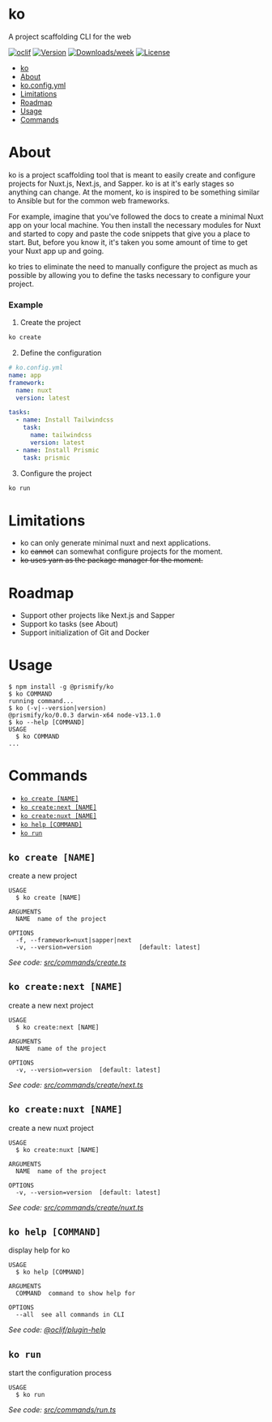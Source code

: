 # ko

A project scaffolding CLI for the web

[![oclif](https://img.shields.io/badge/cli-oclif-brightgreen.svg)](https://oclif.io)
[![Version](https://img.shields.io/npm/v/@prismify/ko.svg)](https://npmjs.org/package/@prismify/ko)
[![Downloads/week](https://img.shields.io/npm/dw/@prismify/ko.svg)](https://npmjs.org/package/@prismify/ko)
[![License](https://img.shields.io/npm/l/@prismify/ko.svg)](https://github.com/prismify-co/ko/blob/master/package.json)

<!-- toc -->
* [ko](#ko)
* [About](#about)
* [ko.config.yml](#koconfigyml)
* [Limitations](#limitations)
* [Roadmap](#roadmap)
* [Usage](#usage)
* [Commands](#commands)
<!-- tocstop -->

# About

ko is a project scaffolding tool that is meant to easily create and configure projects for Nuxt.js, Next.js, and Sapper.
ko is at it's early stages so anything can change. At the moment, ko is inspired to be something similar to Ansible but for the common web frameworks.

For example, imagine that you've followed the docs to create a minimal Nuxt app on your local machine. You then install the necessary modules for Nuxt and started to copy and paste the code snippets that give you a place to start. But, before you know it, it's taken you some amount of time to get your Nuxt app up and going.

ko tries to eliminate the need to manually configure the project as much as possible by allowing you to define the tasks necessary to configure your project.

### Example

1. Create the project

```bash
ko create
```

2. Define the configuration

```yml
# ko.config.yml
name: app
framework:
  name: nuxt
  version: latest

tasks:
  - name: Install Tailwindcss
    task:
      name: tailwindcss
      version: latest
  - name: Install Prismic
    task: prismic
```

3. Configure the project

```bash
ko run
```

# Limitations

- ko can only generate minimal nuxt and next applications.
- ko ~~cannot~~ can somewhat configure projects for the moment.
- ~~ko uses yarn as the package manager for the moment.~~

# Roadmap

- Support other projects like Next.js and Sapper
- Support ko tasks (see About)
- Support initialization of Git and Docker

# Usage

<!-- usage -->
```sh-session
$ npm install -g @prismify/ko
$ ko COMMAND
running command...
$ ko (-v|--version|version)
@prismify/ko/0.0.3 darwin-x64 node-v13.1.0
$ ko --help [COMMAND]
USAGE
  $ ko COMMAND
...
```
<!-- usagestop -->

# Commands

<!-- commands -->
* [`ko create [NAME]`](#ko-create-name)
* [`ko create:next [NAME]`](#ko-createnext-name)
* [`ko create:nuxt [NAME]`](#ko-createnuxt-name)
* [`ko help [COMMAND]`](#ko-help-command)
* [`ko run`](#ko-run)

## `ko create [NAME]`

create a new project

```
USAGE
  $ ko create [NAME]

ARGUMENTS
  NAME  name of the project

OPTIONS
  -f, --framework=nuxt|sapper|next
  -v, --version=version             [default: latest]
```

_See code: [src/commands/create.ts](https://github.com/prismify-co/ko/blob/v0.0.3/src/commands/create.ts)_

## `ko create:next [NAME]`

create a new next project

```
USAGE
  $ ko create:next [NAME]

ARGUMENTS
  NAME  name of the project

OPTIONS
  -v, --version=version  [default: latest]
```

_See code: [src/commands/create/next.ts](https://github.com/prismify-co/ko/blob/v0.0.3/src/commands/create/next.ts)_

## `ko create:nuxt [NAME]`

create a new nuxt project

```
USAGE
  $ ko create:nuxt [NAME]

ARGUMENTS
  NAME  name of the project

OPTIONS
  -v, --version=version  [default: latest]
```

_See code: [src/commands/create/nuxt.ts](https://github.com/prismify-co/ko/blob/v0.0.3/src/commands/create/nuxt.ts)_

## `ko help [COMMAND]`

display help for ko

```
USAGE
  $ ko help [COMMAND]

ARGUMENTS
  COMMAND  command to show help for

OPTIONS
  --all  see all commands in CLI
```

_See code: [@oclif/plugin-help](https://github.com/oclif/plugin-help/blob/v2.2.1/src/commands/help.ts)_

## `ko run`

start the configuration process

```
USAGE
  $ ko run
```

_See code: [src/commands/run.ts](https://github.com/prismify-co/ko/blob/v0.0.3/src/commands/run.ts)_
<!-- commandsstop -->
